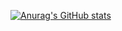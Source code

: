 [![Anurag's GitHub stats](https://github-readme-stats.vercel.app/api?username=BigFaceMaster)](https://github.com/anuraghazra/github-readme-stats)
